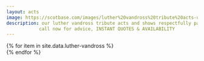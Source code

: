 ```yaml
---
layout: acts
image: https://scotbase.com/images/luther%20vandross%20tribute%20acts-u639677-fr.jpg?crc=103081946
description: our luther vandross tribute acts and shows respectfully pay homage to the Grammy Awards winning singer.  Luther vandross was a permanent and dynamic force in popular music. He crossed boundaries, starting with his earliest success as a background vocalist and arranger for David Bowie, Bette Midler, Barbra Streisand, Donna Summer, Carly Simon, Judy Collins, J. Geils Band, Ben E. King, Ringo Starr and Chic.For almost 25 years, from 1981 to 2005, Luther dominated the American R&B music charts like no other artist before or since. In that span Luther released eight number 1 R&B albums, seven number 1 R&B singles and another five Top 20 R&B singles.He achieved crossover status with eight Billboard Top 10 albums, including reaching number 1 with 2003’s Dance With My Father; and another five Top 10 Billboard Hot 100 singles.our van luther tribute shows bring back to life his distinctive brand of satin smooth vocal magic that moved international audiences and continues to touch people to this day. <hr>
            call now for advice, INSTANT QUOTES & AVAILABILITY
---
```


<div class="row mt-4 mb-4">
  {% for item in site.data.luther-vandross %}
    <div class="col-md-4 mb-5">
      <div class="card border-0 shadow h-100">
        <a href="/acts/{{ item.title | slugify }}">
          <img class="card-img-top" src="{{ item.image_src }}" alt="" />
        </a>
      </div>
    </div>
  {% endfor %}
</div>